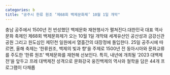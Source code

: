 ```yaml
---
categories: b
title: "공주시 한류 원조 ‘제68회 백제문화제’ 10월 1일 개막"
---
```

충남 공주에서 1500년 전 번성했던 백제문화 재현행사가 펼쳐진다.대한민국 대표 역사문화 축제인 제68회 백제문화제가 오는 10월 1일 개막돼 세계유산인 공산성과 금강신관공원 그리고 원도심인 제민천 일원에서 열흘간의 대장정에 돌입한다. 25일 공주시에 따르면, 올해 축제는 ‘한류원조, 백제의 빛과 향’을 주제로 1500년 전 동아시아와 문화교류를 주도한 ‘한류 원조’ 백제문화를 재현해 선보인다. 특히, 내년에 개최될 ‘2023 대백제전’을 앞두고 프레 대백제전 성격으로 문화강국 웅진백제의 역사와 철학을 담은 44개 프로그램이 다채롭